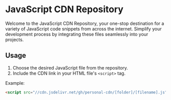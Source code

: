 # JavaScript CDN Repository

Welcome to the JavaScript CDN Repository, your one-stop destination for a variety of JavaScript code snippets from across the internet. Simplify your development process by integrating these files seamlessly into your projects.

## Usage

1. Choose the desired JavaScript file from the repository.
2. Include the CDN link in your HTML file's `<script>` tag.

Example:
```html
<script src="//cdn.jsdelivr.net/gh/personal-cdn/[folder]/[filename].js"></script>
